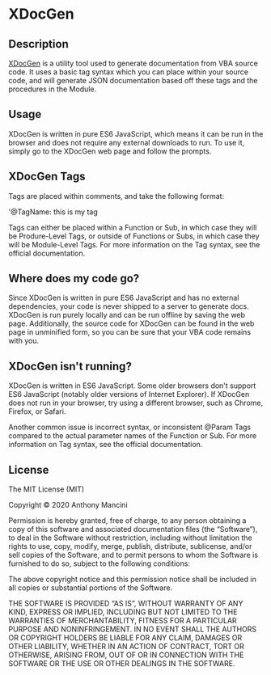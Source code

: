 # XDocGen

## Description

[XDocGen](http://x-vba.com/xdocgen) is a utility tool used to generate documentation from VBA source code.
It uses a basic tag syntax which you can place within your source code, and will
generate JSON documentation based off these tags and the procedures in the
Module.

## Usage

XDocGen is written in pure ES6 JavaScript, which means it can be run in the
browser and does not require any external downloads to run. To use it, simply
go to the XDocGen web page and follow the prompts.

## XDocGen Tags

Tags are placed within comments, and take the following format:

'@TagName: this is my tag

Tags can either be placed within a Function or Sub, in which case they will be
Produre-Level Tags, or outside of Functions or Subs, in which case they will be
Module-Level Tags. For more information on the Tag syntax, see the official
documentation.

## Where does my code go?

Since XDocGen is written in pure ES6 JavaScript and has no external
dependencies, your code is never shipped to a server to generate docs. XDocGen
is run purely locally and can be run offline by saving the web page. Additionally,
the source code for XDocGen can be found in the web page in unminified form, 
so you can be sure that your VBA code remains with you.

## XDocGen isn't running?

XDocGen is written in ES6 JavaScript. Some older browsers don't support ES6
JavaScript (notably older versions of Internet Explorer). If XDocGen does not
run in your browser, try using a different browser, such as Chrome, Firefox, or
Safari.

Another common issue is incorrect syntax, or inconsistent @Param Tags compared
to the actual parameter names of the Function or Sub. For more information on Tag
syntax, see the official documentation.

## License

The MIT License (MIT)

Copyright © 2020 Anthony Mancini

Permission is hereby granted, free of charge, to any person obtaining a copy of this software and associated documentation files (the “Software”), to deal in the Software without restriction, including without limitation the rights to use, copy, modify, merge, publish, distribute, sublicense, and/or sell copies of the Software, and to permit persons to whom the Software is furnished to do so, subject to the following conditions:

The above copyright notice and this permission notice shall be included in all copies or substantial portions of the Software.

THE SOFTWARE IS PROVIDED “AS IS”, WITHOUT WARRANTY OF ANY KIND, EXPRESS OR IMPLIED, INCLUDING BUT NOT LIMITED TO THE WARRANTIES OF MERCHANTABILITY, FITNESS FOR A PARTICULAR PURPOSE AND NONINFRINGEMENT. IN NO EVENT SHALL THE AUTHORS OR COPYRIGHT HOLDERS BE LIABLE FOR ANY CLAIM, DAMAGES OR OTHER LIABILITY, WHETHER IN AN ACTION OF CONTRACT, TORT OR OTHERWISE, ARISING FROM, OUT OF OR IN CONNECTION WITH THE SOFTWARE OR THE USE OR OTHER DEALINGS IN THE SOFTWARE. 
